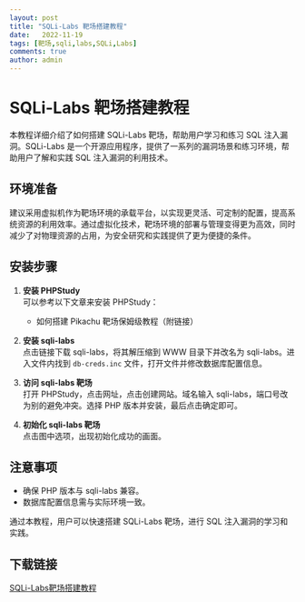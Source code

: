 ```yaml
---
layout: post
title: "SQLi-Labs 靶场搭建教程"
date:   2022-11-19
tags: [靶场,sqli,labs,SQLi,Labs]
comments: true
author: admin
---
```

# SQLi-Labs 靶场搭建教程

本教程详细介绍了如何搭建 SQLi-Labs 靶场，帮助用户学习和练习 SQL 注入漏洞。SQLi-Labs 是一个开源应用程序，提供了一系列的漏洞场景和练习环境，帮助用户了解和实践 SQL 注入漏洞的利用技术。

## 环境准备

建议采用虚拟机作为靶场环境的承载平台，以实现更灵活、可定制的配置，提高系统资源的利用效率。通过虚拟化技术，靶场环境的部署与管理变得更为高效，同时减少了对物理资源的占用，为安全研究和实践提供了更为便捷的条件。

## 安装步骤

1. **安装 PHPStudy**  
   可以参考以下文章来安装 PHPStudy：
   - 如何搭建 Pikachu 靶场保姆级教程（附链接）

2. **安装 sqli-labs**  
   点击链接下载 sqli-labs，将其解压缩到 WWW 目录下并改名为 sqli-labs。进入文件内找到 `db-creds.inc` 文件，打开文件并修改数据库配置信息。

3. **访问 sqli-labs 靶场**  
   打开 PHPStudy，点击网址，点击创建网站。域名输入 sqli-labs，端口号改为别的避免冲突。选择 PHP 版本并安装，最后点击确定即可。

4. **初始化 sqli-labs 靶场**  
   点击图中选项，出现初始化成功的画面。

## 注意事项

- 确保 PHP 版本与 sqli-labs 兼容。
- 数据库配置信息需与实际环境一致。

通过本教程，用户可以快速搭建 SQLi-Labs 靶场，进行 SQL 注入漏洞的学习和实践。

## 下载链接

[SQLi-Labs靶场搭建教程](https://pan.quark.cn/s/1afc38b3e09d)